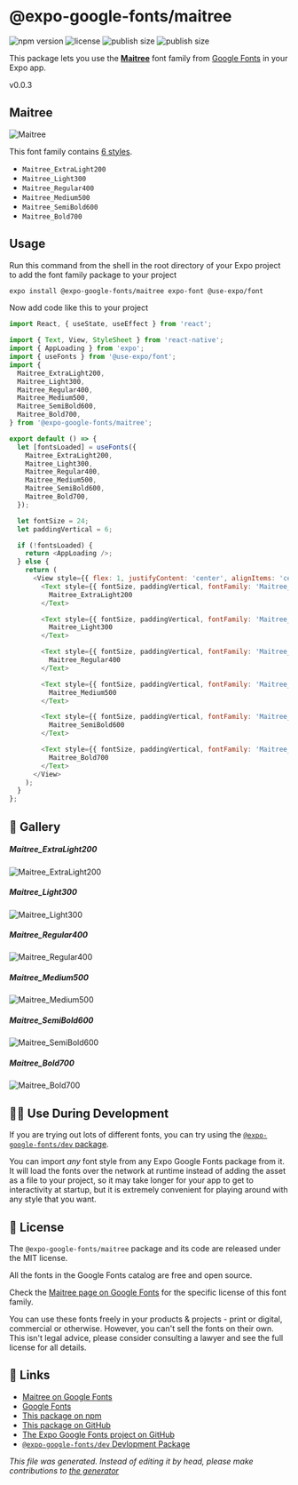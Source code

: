 # @expo-google-fonts/maitree

![npm version](https://flat.badgen.net/npm/v/@expo-google-fonts/maitree)
![license](https://flat.badgen.net/github/license/expo/google-fonts)
![publish size](https://flat.badgen.net/packagephobia/install/@expo-google-fonts/maitree)
![publish size](https://flat.badgen.net/packagephobia/publish/@expo-google-fonts/maitree)

This package lets you use the [**Maitree**](https://fonts.google.com/specimen/Maitree) font family from [Google Fonts](https://fonts.google.com/) in your Expo app.

v0.0.3

## Maitree

![Maitree](./font-family.png)

This font family contains [6 styles](#gallery).

- `Maitree_ExtraLight200`
- `Maitree_Light300`
- `Maitree_Regular400`
- `Maitree_Medium500`
- `Maitree_SemiBold600`
- `Maitree_Bold700`

## Usage

Run this command from the shell in the root directory of your Expo project to add the font family package to your project
```sh
expo install @expo-google-fonts/maitree expo-font @use-expo/font
```

Now add code like this to your project
```js
import React, { useState, useEffect } from 'react';

import { Text, View, StyleSheet } from 'react-native';
import { AppLoading } from 'expo';
import { useFonts } from '@use-expo/font';
import {
  Maitree_ExtraLight200,
  Maitree_Light300,
  Maitree_Regular400,
  Maitree_Medium500,
  Maitree_SemiBold600,
  Maitree_Bold700,
} from '@expo-google-fonts/maitree';

export default () => {
  let [fontsLoaded] = useFonts({
    Maitree_ExtraLight200,
    Maitree_Light300,
    Maitree_Regular400,
    Maitree_Medium500,
    Maitree_SemiBold600,
    Maitree_Bold700,
  });

  let fontSize = 24;
  let paddingVertical = 6;

  if (!fontsLoaded) {
    return <AppLoading />;
  } else {
    return (
      <View style={{ flex: 1, justifyContent: 'center', alignItems: 'center' }}>
        <Text style={{ fontSize, paddingVertical, fontFamily: 'Maitree_ExtraLight200' }}>
          Maitree_ExtraLight200
        </Text>

        <Text style={{ fontSize, paddingVertical, fontFamily: 'Maitree_Light300' }}>
          Maitree_Light300
        </Text>

        <Text style={{ fontSize, paddingVertical, fontFamily: 'Maitree_Regular400' }}>
          Maitree_Regular400
        </Text>

        <Text style={{ fontSize, paddingVertical, fontFamily: 'Maitree_Medium500' }}>
          Maitree_Medium500
        </Text>

        <Text style={{ fontSize, paddingVertical, fontFamily: 'Maitree_SemiBold600' }}>
          Maitree_SemiBold600
        </Text>

        <Text style={{ fontSize, paddingVertical, fontFamily: 'Maitree_Bold700' }}>
          Maitree_Bold700
        </Text>
      </View>
    );
  }
};

```

## 🔡 Gallery

##### Maitree_ExtraLight200
![Maitree_ExtraLight200](./0739208db7083eb1320ec06ca68d5399840b972ed04401c338c373289f55ea74.ttf.png)

##### Maitree_Light300
![Maitree_Light300](./19f05ca05c789289a2d8b35a68f7d2eb186a1bdbb47ff7d630f96485b8d06f67.ttf.png)

##### Maitree_Regular400
![Maitree_Regular400](./acbe712e2f0c98c52be38409f5b250521e6124b9af003a579b4c94e4e1ad0f49.ttf.png)

##### Maitree_Medium500
![Maitree_Medium500](./40f80d32ae82b7f67fe5a2ba972ccaecdf4b1cafee213b04baf2deb885eaf0a5.ttf.png)

##### Maitree_SemiBold600
![Maitree_SemiBold600](./fa9e3fc69089c2a19cf33871b62432a04f1b7d8bbb7faa0150665802ed267f0e.ttf.png)

##### Maitree_Bold700
![Maitree_Bold700](./0dd3d4080658f7cdb11b91c35ec62b8ff94caac9d5808f03343f66556b2f0ed9.ttf.png)


## 👩‍💻 Use During Development

If you are trying out lots of different fonts, you can try using the [`@expo-google-fonts/dev` package](https://github.com/expo/google-fonts/tree/master/font-packages/dev#readme).

You can import *any* font style from any Expo Google Fonts package from it. It will load the fonts
over the network at runtime instead of adding the asset as a file to your project, so it may take longer
for your app to get to interactivity at startup, but it is extremely convenient
for playing around with any style that you want.

## 📖 License

The `@expo-google-fonts/maitree` package and its code are released under the MIT license.

All the fonts in the Google Fonts catalog are free and open source.

Check the [Maitree page on Google Fonts](https://fonts.google.com/specimen/Maitree) for the specific license of this font family.

You can use these fonts freely in your products & projects - print or digital, commercial or otherwise. However, you can't sell the fonts on their own. This isn't legal advice, please consider consulting a lawyer and see the full license for all details.

## 🔗 Links

- [Maitree on Google Fonts](https://fonts.google.com/specimen/Maitree)
- [Google Fonts](https://fonts.google.com/)
- [This package on npm](https://www.npmjs.com/package/@expo-google-fonts/maitree)
- [This package on GitHub](https://github.com/expo/google-fonts/tree/master/font-packages/maitree)
- [The Expo Google Fonts project on GitHub](https://github.com/expo/google-fonts)
- [`@expo-google-fonts/dev` Devlopment Package](https://github.com/expo/google-fonts/tree/master/font-packages/dev)


*This file was generated. Instead of editing it by head, please make contributions to [the generator](https://github.com/expo/google-fonts/tree/master/packages/generator)*
